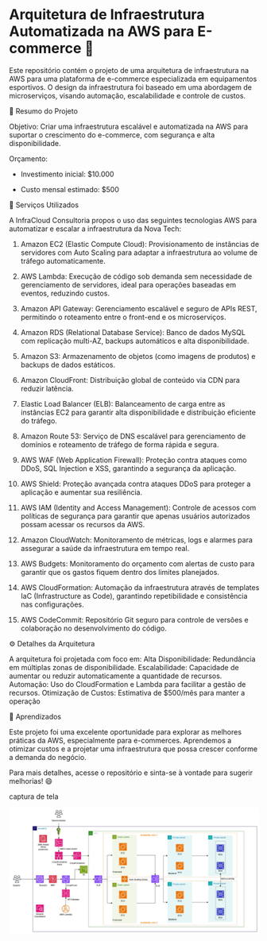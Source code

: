 # Arquitetura de Infraestrutura Automatizada na AWS para E-commerce 🛒

Este repositório contém o projeto de uma arquitetura de infraestrutura na AWS para uma plataforma de e-commerce especializada em equipamentos esportivos. O design da infraestrutura foi baseado em uma abordagem de microserviços, visando automação, escalabilidade e controle de custos.

📌 Resumo do Projeto

Objetivo: Criar uma infraestrutura escalável e automatizada na AWS para suportar o crescimento do e-commerce, com segurança e alta disponibilidade.

Orçamento:

- Investimento inicial: $10.000

- Custo mensal estimado: $500

🔧 Serviços Utilizados

A InfraCloud Consultoria propos o uso das seguintes tecnologias AWS para automatizar e escalar a infraestrutura da Nova Tech:

1. Amazon EC2 (Elastic Compute Cloud): Provisionamento de instâncias de servidores com Auto Scaling para adaptar a infraestrutura ao volume de tráfego automaticamente.

2. AWS Lambda: Execução de código sob demanda sem necessidade de gerenciamento de servidores, ideal para operações baseadas em eventos, reduzindo custos.

3. Amazon API Gateway: Gerenciamento escalável e seguro de APIs REST, permitindo o roteamento entre o front-end e os microserviços.

4. Amazon RDS (Relational Database Service): Banco de dados MySQL com replicação multi-AZ, backups automáticos e alta disponibilidade.

5. Amazon S3: Armazenamento de objetos (como imagens de produtos) e backups de dados estáticos.

6. Amazon CloudFront: Distribuição global de conteúdo via CDN para reduzir latência.

7. Elastic Load Balancer (ELB): Balanceamento de carga entre as instâncias EC2 para garantir alta disponibilidade e distribuição eficiente do tráfego.

8. Amazon Route 53: Serviço de DNS escalável para gerenciamento de domínios e roteamento de tráfego de forma rápida e segura.

9. AWS WAF (Web Application Firewall): Proteção contra ataques como DDoS, SQL Injection e XSS, garantindo a segurança da aplicação.

10. AWS Shield: Proteção avançada contra ataques DDoS para proteger a aplicação e aumentar sua resiliência.

11. AWS IAM (Identity and Access Management): Controle de acessos com políticas de segurança para garantir que apenas usuários autorizados possam acessar os recursos da AWS.

12. Amazon CloudWatch: Monitoramento de métricas, logs e alarmes para assegurar a saúde da infraestrutura em tempo real.

13. AWS Budgets: Monitoramento do orçamento com alertas de custo para garantir que os gastos fiquem dentro dos limites planejados.

14. AWS CloudFormation: Automação da infraestrutura através de templates IaC (Infrastructure as Code), garantindo repetibilidade e consistência nas configurações.

15. AWS CodeCommit: Repositório Git seguro para controle de versões e colaboração no desenvolvimento do código.

⚙️ Detalhes da Arquitetura

A arquitetura foi projetada com foco em:
  Alta Disponibilidade: Redundância em múltiplas zonas de disponibilidade.
  Escalabilidade: Capacidade de aumentar ou reduzir automaticamente a quantidade de recursos.
  Automação: Uso do CloudFormation e Lambda para facilitar a gestão de recursos.
  Otimização de Custos: Estimativa de $500/mês para manter a operação

📝 Aprendizados

Este projeto foi uma excelente oportunidade para explorar as melhores práticas da AWS, especialmente para e-commerces. Aprendemos a otimizar custos e a projetar uma infraestrutura que possa crescer conforme a demanda do negócio.

Para mais detalhes, acesse o repositório e sinta-se à vontade para sugerir melhorias! 😄

captura de tela

![imagem Diagrama](Diagrama.jpeg)
